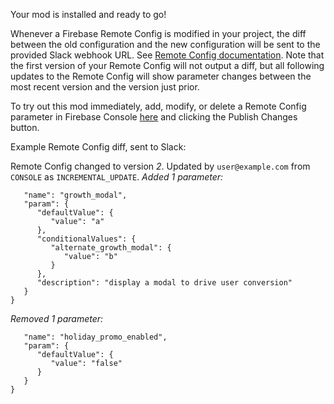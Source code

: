 Your mod is installed and ready to go!

Whenever a Firebase Remote Config is modified in your project, the diff between the old configuration and the new configuration will be sent to the provided Slack webhook URL. See [Remote Config documentation](https://firebase.google.com/docs/remote-config/). Note that the first version of your Remote Config will not output a diff, but all following updates to the Remote Config will show parameter changes between the most recent version and the version just prior.

To try out this mod immediately, add, modify, or delete a Remote Config parameter in Firebase Console [here](https://console.firebase.google.com/project/_/config) and clicking the Publish Changes button.

Example Remote Config diff, sent to Slack:

Remote Config changed to version _2_.
Updated by `user@example.com`
from `CONSOLE` as `INCREMENTAL_UPDATE`.
_Added 1 parameter:_

```{
   "name": "growth_modal",
   "param": {
      "defaultValue": {
         "value": "a"
      },
      "conditionalValues": {
         "alternate_growth_modal": {
            "value": "b"
         }
      },
      "description": "display a modal to drive user conversion"
   }
}
```

_Removed 1 parameter:_

```{
   "name": "holiday_promo_enabled",
   "param": {
      "defaultValue": {
         "value": "false"
      }
   }
}
```
